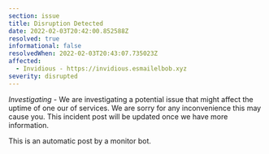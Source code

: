```yaml
---
section: issue
title: Disruption Detected
date: 2022-02-03T20:42:00.852588Z
resolved: true
informational: false
resolvedWhen: 2022-02-03T20:43:07.735023Z
affected:
  - Invidious - https://invidious.esmailelbob.xyz
severity: disrupted
---
```

*Investigating* - We are investigating a potential issue that might affect the uptime of one our of services. We are sorry for any inconvenience this may cause you. This incident post will be updated once we have more information.

This is an automatic post by a monitor bot.
        